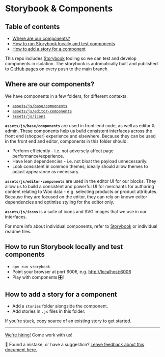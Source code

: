# Storybook & Components <!-- omit in toc -->

## Table of contents <!-- omit in toc -->

-   [Where are our components?](#where-are-our-components)
-   [How to run Storybook locally and test components](#how-to-run-storybook-locally-and-test-components)
-   [How to add a story for a component](#how-to-add-a-story-for-a-component)

This repo includes [Storybook](https://storybook.js.org) tooling so we can test and develop components in isolation. The storybook is automatically built and published to [GitHub pages](https://woocommerce.github.io/woocommerce-blocks/) on every push to the main branch.

## Where are our components?

We have components in a few folders, for different contexts.

-   [`assets/js/base/components`](../../../assets/js/base/components)
-   [`assets/js/editor-components`](../../../assets/js/editor-components)
-   [`assets/js/icons`](../../../assets/js/icons)

**`assets/js/base/components`** are used in front-end code, as well as editor & admin.
These components help us build consistent interfaces across the front end (shopper) experience and elsewhere.
Because they can be used in the front end and editor, components in this folder should:

-   Perform efficiently - i.e. not adversely affect page performance/experience.
-   Have lean dependencies - i.e. not bloat the payload unnecessarily.
-   Look consistent in common themes; ideally should allow themes to adjust appearance as necessary.

**`assets/js/editor-components`** are used in the editor UI for our blocks.
They allow us to build a consistent and powerful UI for merchants for authoring content relating to Woo data - e.g. selecting products or product attributes. Because they are focused on the editor, they can rely on known editor dependencies and optimise styling for the editor only.

**`assets/js/icons`** is a suite of icons and SVG images that we use in our interfaces.

For more info about individual components, refer to [Storybook](https://woocommerce.github.io/woocommerce-blocks/) or individual readme files.

## How to run Storybook locally and test components

-   `npm run storybook`
-   Point your browser at port 6006, e.g. <http://localhost:6006>
-   Play with components 🎛!

## How to add a story for a component

-   Add a `stories` folder alongside the component.
-   Add stories in `.js` files in this folder.

If you're stuck, copy source of an existing story to get started.

<!-- FEEDBACK -->

---

[We're hiring!](https://woocommerce.com/careers/) Come work with us!

🐞 Found a mistake, or have a suggestion? [Leave feedback about this document here.](https://github.com/woocommerce/woocommerce-blocks/issues/new?assignees=&labels=type%3A+documentation&template=--doc-feedback.md&title=Feedback%20on%20./docs/contributors/contributing/storybook-and-components.md)

<!-- /FEEDBACK -->

